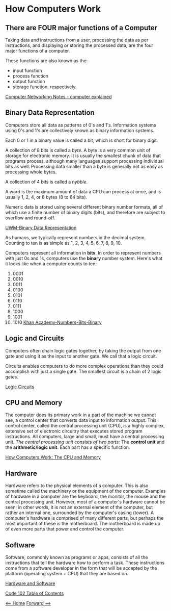 # How Computers Work

## There are FOUR major functions of a Computer

Taking data and instructions from a user, processing the data as per instructions, and displaying or storing the processed data, are the four major functions of a computer.

These functions are also known as the:

+ input function
+ process function
+ output function
+ storage function, respectively.

[Computer Networking Notes - computer explained](https://www.computernetworkingnotes.com/networking-tutorials/basic-functions-of-a-computer-explained.html#:~:text=Taking%20data%20and%20instructions%20from,%2C%20and%20storage%20function%2C%20respectively.)

## Binary Data Representation

Computers store all data as patterns of 0's and 1's. Information systems using 0's and 1's are collectively 
known as binary information systems.

Each 0 or 1 in a binary value is called a bit, which is short for binary digit.

A collection of 8 bits is called a *byte*. A byte is a very common unit of storage for electronic memory. It is usually the smallest chunk of data that programs process, although many languages support processing individual bits as well. Processing data smaller than a byte is generally not as easy as processing whole bytes.

A collection of 4 bits is called a *nybble*.

A word is the maximum amount of data a CPU can process at once, and is usually 1, 2, 4, or 8 bytes (8 to 64 bits).

Numeric data is stored using several different binary number formats, all of which use a finite number of binary digits (bits), and therefore are subject to overflow and round-off.

[UWM-Binary Data Representation](http://www.cs.uwm.edu/classes/cs315/Bacon/Lecture/HTML/ch04s05.html)

As humans, we typically represent numbers in the decimal system. Counting to ten is as simple as 1, 2, 3, 4, 5, 6, 7, 8, 9, 10.

Computers represent all information in **bits**. In order to represent numbers with just 0s and 1s, computers use the **binary** number system. Here's what it looks like when a computer counts to ten:

1. 0001
2. 0010
3. 0011
4. 0100
5. 0101
6. 0110
7. 0111
8. 1000
9. 1001
10. 1010 [Khan Academy-Numbers-Bits-Binary](https://www.khanacademy.org/computing/computers-and-internet/xcae6f4a7ff015e7d:digital-information/xcae6f4a7ff015e7d:binary-numbers/a/bits-and-binary)

## Logic and Circuits 

Computers often chain logic gates together, by taking the output from one gate and using it as the input to another gate. We call that a logic circuit.

Circuits enables computers to do more complex operations than they could accomplish with just a single gate.
The smallest circuit is a chain of 2 logic gates.

[Logic Circuits](https://www.khanacademy.org/computing/computers-and-internet/xcae6f4a7ff015e7d:computers/xcae6f4a7ff015e7d:logic-gates-and-circuits/a/logic-circuits)

## CPU and Memory

The computer does its primary work in a part of the machine we cannot see, a control center that converts data input to information output. This control center, called the central processing unit (CPU), is a highly complex, extensive set of electronic circuitry that executes stored program instructions. All computers, large and small, must have a central processing unit. *The central processing unit consists of two parts:* The **control unit** and the **arithmetic/logic unit**. Each part has a specific function.

[How Computers Work: The CPU and Memory](https://homepage.cs.uri.edu/faculty/wolfe/book/Readings/Reading04.htm)

## Hardware

Hardware refers to the physical elements of a computer. This is also sometime called the machinery or the equipment of the computer. Examples of hardware in a computer are the keyboard, the monitor, the mouse and the central processing unit. However, most of a computer's hardware cannot be seen; in other words, it is not an external element of the computer, but rather an internal one, surrounded by the computer's casing (tower). A computer's hardware is comprised of many different parts, but perhaps the most important of these is the motherboard. The motherboard is made up of even more parts that power and control the computer.

## Software

Software, commonly known as programs or apps, consists of all the instructions that tell the hardware how to perform a task. These instructions come from a software developer in the form that will be accepted by the platform (operating system + CPU) that they are based on.

[Hardware and Software](http://cs.sru.edu/~mullins/cpsc100book/module02_introduction/module02-03_introduction.html)

[Code 102 Table of Contents](CodeFellows_102.md)

[<== Home](README.md) [Forward ==>](programming_with_jacascript.md)
